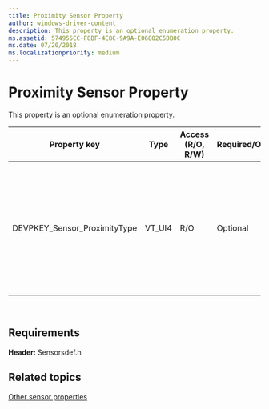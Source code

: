 ```yaml
---
title: Proximity Sensor Property
author: windows-driver-content
description: This property is an optional enumeration property.
ms.assetid: 574955CC-F8BF-4E8C-9A9A-E06802C5DB0C
ms.date: 07/20/2018
ms.localizationpriority: medium
---
```


# Proximity Sensor Property



This property is an optional enumeration property.

|Property key|Type|Access (R/O, R/W) |Required/Optional|Description|
|--|--|--|--|--|
|DEVPKEY_Sensor_ProximityType|VT_UI4|R/O|Optional|Describes the type of proximity being detected. It can be HumanProximity or ObjectProximity. For more information, see the ProximityType enumeration.|

 

## Requirements


**Header:** Sensorsdef.h

## Related topics


[Other sensor properties](other-sensor-properties.md)

 

 






